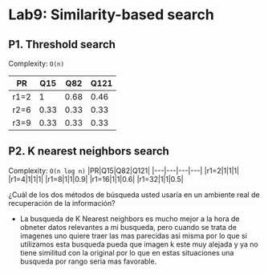 # Lab9: Similarity-based search

## P1. Threshold search

Complexity: `O(n)`

|PR|Q15|Q82|Q121|
|---|---|---|---|
|r1=2|1|0.68|0.46|
|r2=6|0.33|0.33|0.33|
|r3=9|0.33|0.33|0.33|

## P2. K nearest neighbors search

Complexity: `O(n log n)`
|PR|Q15|Q82|Q121|
|---|---|---|---|
|r1=2|1|1|1|
|r1=4|1|1|1|
|r1=8|1|1|0.9|
|r1=16|1|1|0.6|
|r1=32|1|1|0.5|

¿Cuál de los dos métodos de búsqueda usted usaría en un ambiente real de recuperación de la información?
- La busqueda de K Nearest neighbors es mucho mejor a la hora de obneter datos relevantes a mi busqueda, pero cuando se trata de imagenes uno quiere traer las mas parecidas asi misma por lo que si utilizamos esta busqueda pueda que imagen k este muy alejada y ya no tiene similitud con la original por lo que en estas situaciones una busqueda por rango seria mas favorable.
